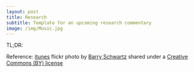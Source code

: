 ```yaml
---
layout: post
title: Research
subtitle: Template for an upcoming research commentary
image: /img/Music.jpg
---
```

TL;DR:

Reference:
<a title="YouTube icon" href="https://www.flickr.com/photos/rustybrick/2162961482">itunes</a> flickr photo by <a href="https://flickr.com/people/rustybrick">Barry Schwartz</a> shared under a <a href="https://creativecommons.org/licenses/by/2.0/">Creative Commons (BY) license</a> </small>

